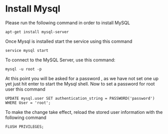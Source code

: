 # Install Mysql

Please run the following command  in order to install MySQL

```text
apt-get install mysql-server
```

Once Mysql is installed start the service using this command 

```text
service mysql start 
```

To connect to the MySQL Server, use this command:

```text
mysql -u root -p
```

At this point you will be asked for a password , as we have not set one up yet just hit enter to start the Mysql shell. Now to set a password for root user this command 

```text
UPDATE mysql.user SET authentication_string = PASSWORD('password') WHERE User = 'root';
```

To make the change take effect, reload the stored user information with the following command

```text
FLUSH PRIVILEGES;
```

